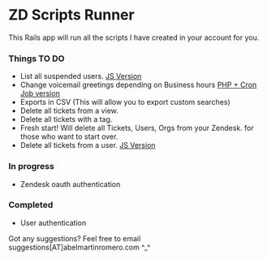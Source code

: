 # ZD Scripts Runner

This Rails app will run all the scripts I have created in your account for you. 

### Things TO DO

- List all suspended users. [JS Version](https://github.com/abelmartinromero/zdscripts/blob/master/JavaScript/listSuspendedUsers.js)
- Change voicemail greetings depending on Business hours [PHP + Cron Job version](https://github.com/abelmartinromero/Business-Hours-Voicemail-Greetings)
- Exports in CSV (This will allow you to export custom searches)
- Delete all tickets from a view.
- Delete all tickets with a tag.
- Fresh start! Will delete all Tickets, Users, Orgs from your Zendesk. for those who want to start over.
- Delete all tickets from a user. [JS Version](https://github.com/abelmartinromero/zdscripts/blob/master/JavaScript/deleteAllUserTickets.js)

### In progress

- Zendesk oauth authentication

### Completed

- User authentication


Got any suggestions? Feel free to email suggestions[AT]abelmartinromero.com ^_^